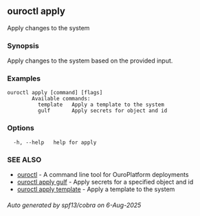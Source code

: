 ## ouroctl apply

Apply changes to the system

### Synopsis

Apply changes to the system based on the provided input.

### Examples

```
ouroctl apply [command] [flags]
		Available commands:
		  template   Apply a template to the system
		  gulf       Apply secrets for object and id
```

### Options

```
  -h, --help   help for apply
```

### SEE ALSO

* [ouroctl](ouroctl.md)	 - A command line tool for OuroPlatform deployments
* [ouroctl apply gulf](ouroctl_apply_gulf.md)	 - Apply secrets for a specified object and id
* [ouroctl apply template](ouroctl_apply_template.md)	 - Apply a template to the system

###### Auto generated by spf13/cobra on 6-Aug-2025
